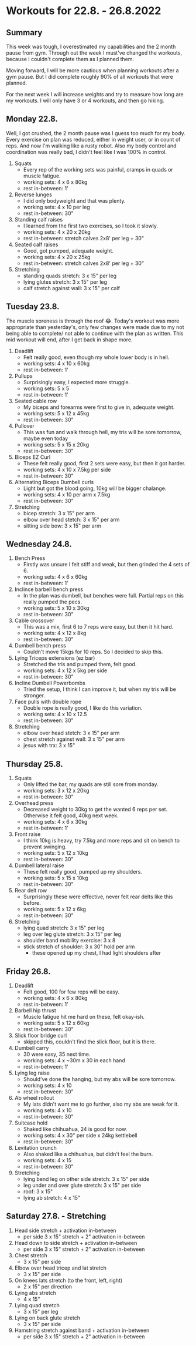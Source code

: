 # Workouts for 22.8. - 26.8.2022

## Summary

This week was tough, I overestimated my capabilities and the 2 month pause from
gym. Through out the week I must've changed the workouts, because I couldn't
complete them as I planned them.

Moving forward, I will be more cautious when planning workouts after a gym
pause. But I did complete roughly 90% of all workouts that were planned.

For the next week I will increase weights and try to measure how long are
my workouts. I will only have 3 or 4 workouts, and then go hiking.

## Monday 22.8.

Well, I got crushed, the 2 month pause was I guess too much for my body. Every
exercise on plan was reduced, either in weight user, or in count of reps. And 
now I'm walking like a rusty robot. Also my body control and coordination was
really bad, I didn't feel like I was 100% in control.

1. Squats
	- Every rep of the working sets was painful, cramps in quads or muscle fatigue.
	- working sets: 4 x 6 x 80kg
	- rest in-between: 1'
2. Reverse lunges
	- I did only bodyweight and that was plenty.
	- working sets: 4 x 10 per leg 
	- rest in-between: 30"
3. Standing calf raises
	- I learned from the first two exercises, so I took it slowly.
	- working sets: 4 x 20 x 20kg
	- rest in-between: stretch calves 2x8' per leg + 30"
4. Seated calf raises
	- Good, got pumped, adequate weight.
	- working sets: 4 x 20 x 25kg
	- rest in-between: stretch calves 2x8' per leg + 30"
5. Stretching
	- standing quads stretch: 3 x 15" per leg
	- lying glutes stretch: 3 x 15" per leg
	- calf stretch against wall: 3 x 15" per calf 

## Tuesday 23.8.

The muscle soreness is through the roof 😂. Today's workout was more appropriate
than yesterday's, only few changes were made due to my not being able to complete/
not able to continue with the plan as written. This mid workout will end, after
I get back in shape more.

1. Deadlift
	- Felt really good, even though my whole lower body is in hell.
	- working sets: 4 x 10 x 60kg
	- rest in-between: 1'
2. Pullups
	- Surprisingly easy, I expected more struggle.
	- working sets: 5 x 5
	- rest in-between: 1'
3. Seated cable row
	- My biceps and forearms were first to give in, adequate weight.
	- working sets: 5 x 12 x 45kg
	- rest in-between: 30"
4. Pullover
	- This was fun and walk through hell, my tris will be sore tomorrow, maybe even today
	- working sets: 5 x 15 x 20kg
	- rest in-between: 30"
5. Biceps EZ Curl
	- These felt really good, first 2 sets were easy, but then it got harder.
	- working sets: 4 x 10 x 7.5kg per side
	- rest in-between: 30"
6. Alternating Biceps Dumbell curls
	- Light but got the blood going, 10kg will be bigger chalange.
	- working sets: 4 x 10 per arm x 7.5kg
	- rest in-between: 30"
7. Stretching
	- bicep stretch: 3 x 15" per arm
	- elbow over head stetch: 3 x 15" per arm 
	- sitting side bow: 3 x 15" per arm 

## Wednesday 24.8.

1. Bench Press
	- Firstly was unsure I felt stiff and weak, but then grinded the 4 sets of 6.
	- working sets: 4 x 6 x 60kg
	- rest in-between: 1'
2. Inclince barbell bench press 
	- In the plan was dumbell, but benches were full. Partial reps on this really pumped the pecs.
	- working sets: 5 x 10 x 30kg
	- rest in-between: 30"
3. Cable crossover
	- This was a mix, first 6 to 7 reps were easy, but then it hit hard.
	- working sets: 4 x 12 x 8kg
	- rest in-between: 30"
4. Dumbell bench press
	- Couldn't move 15kgs for 10 reps. So I decided to skip this.
5. Lying Triceps extensions (ez bar)
	- Stretched the tris and pumped them, felt good.
	- working sets: 4 x 12 x 5kg per side
	- rest in-between: 30"
6. Incline Dumbell Powerbombs 
	- Tried the setup, I think I can improve it, but when my tris will be stronger.
7. Face pulls with double rope
	- Double rope is really good, I like do this variation.
	- working sets: 4 x 10 x 12.5
	- rest in-between: 30"
8. Stretching
	- elbow over head stetch: 3 x 15" per arm 
	- chest stretch against wall: 3 x 15" per arm 
	- jesus with trx: 3 x 15" 

## Thursday 25.8.

1. Squats
	- Only lifted the bar, my quads are still sore from monday.
	- working sets: 3 x 12 x 20kg
	- rest in-between: 30"
3. Overhead press
	- Decreased weight to 30kg to get the wanted 6 reps per set. Otherwise it felt good, 40kg next week.
	- working sets: 4 x 6 x 30kg
	- rest in-between: 1'
4. Front raise
	- I think 10kg is heavy, try 7.5kg and more reps and sit on bench to prevent swinging.
	- working sets: 5 x 12 x 10kg
	- rest in-between: 30"
5. Dumbell lateral raise
	- These felt really good, pumped up my shoulders.
	- working sets: 5 x 15 x 10kg
	- rest in-between: 30"
6. Rear delt row
	- Surprisingly these were effective, never felt rear delts like this before.
	- working sets: 5 x 12 x 6kg
	- rest in-between: 30"
7. Stretching
	- lying quad stretch: 3 x 15" per leg
	- leg over leg glute stretch: 3 x 15" per leg
	- shoulder band mobility exercise: 3 x 8
	- stick stretch of shoulder: 3 x 30" hold per arm
		- these opened up my chest, I had light shoulders after

## Friday 26.8.

1. Deadlift
	- Felt good, 100 for few reps will be easy.
	- working sets: 4 x 6 x 80kg
	- rest in-between: 1'
2. Barbell hip thrust
	- Muscle fatigue hit me hard on these, felt okay-ish.
	- working sets: 5 x 12 x 60kg
	- rest in-between: 30"
3. Slick floor bridge curl
	- skipped this, couldn't find the slick floor, but it is there.
4. Dumbell carry
	- 30 were easy, 35 next time.
	- working sets: 4 x ~30m x 30 in each hand
	- rest in-between: 1'
5. Lying leg raise
	- Should've done the hanging, but my abs will be sore tomorrow.
	- working sets: 4 x 10
	- rest in-between: 30"
6. Ab wheel rollout
	- My lats didn't want me to go further, also my abs are weak for it.
	- working sets: 4 x 10
	- rest in-between: 30"
7. Suitcase hold
	- Shaked like chihuahua, 24 is good for now.
	- working sets: 4 x 30" per side x 24kg kettlebell
	- rest in-between: 30"
8. Levitation crunch
	- Also shaked like a chihuahua, but didn't feel the burn.
	- working sets: 4 x 15
	- rest in-between: 30"
9. Stretching
	- lying bend leg on other side stretch: 3 x 15" per side
	- leg under and over glute stretch: 3 x 15" per side
	- roof: 3 x 15"
	- lying ab stretch: 4 x 15"

## Saturday 27.8. - Stretching

1. Head side stretch + activation in-between
	- per side 3 x 15" stretch + 2" activation in-between
2. Head down to side stretch + activation in-between
	- per side 3 x 15" stretch + 2" activation in-between
3. Chest stretch
	- 3 x 15" per side
4. Elbow over head tricep and lat stretch
	- 3 x 15" per side
6. On knees lats stretch (to the front, left, right)
	- 2 x 15" per direction
7. Lying abs stretch 
	- 4 x 15"
8. Lying quad stretch
	- 3 x 15" per leg
9. Lying on back glute stretch
	- 3 x 15" per side
10. Hamstring stretch against band + activation in-between
	- per side 3 x 15" stretch + 2" activation in-between

